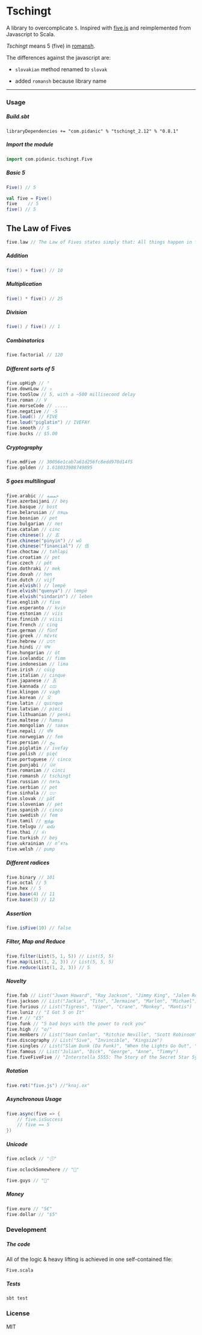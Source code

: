 # Tschingt
A library to overcomplicate `5`.
Inspired with [five.js](https://github.com/jackdclark/five) and reimplemented from Javascript to Scala.

*Tschingt* means 5 (five) in [romansh](https://en.wikipedia.org/wiki/Romansh_language).

The differences against the javascript are:

- `slovakian` method renamed to `slovak`

- added `romansh` because library name

--------

### Usage
##### Build.sbt
```sbtshell
libraryDependencies += "com.pidanic" % "tschingt_2.12" % "0.8.1"
```
##### Import the module
```scala
import com.pidanic.tschingt.Five
```

##### Basic 5
```scala
Five() // 5

val five = Five()
five    // 5
five() // 5
```

## The Law of Fives
```scala
five.law // The Law of Fives states simply that: All things happen in fives, or are divisible by or are multiples of five, or are somehow directly or indirectly appropriate to 5. The Law of Fives is never wrong.
```

##### Addition
```scala
five() + five() // 10
```

##### Multiplication
```scala
five() * five() // 25
```

##### Division
```scala
five() / five() // 1
```
##### Combinatorics
```scala
five.factorial // 120
```

##### Different sorts of 5
```scala
five.upHigh // ⁵
five.downLow // ₅
five.tooSlow // 5, with a ~500 millisecond delay
five.roman // V
five.morseCode // .....
five.negative // -5
five.loud() // FIVE
five.loud("piglatin") // IVEFAY
five.smooth // S
five.bucks // $5.00
```

##### Cryptography
```scala
five.mdFive // 30056e1cab7a61d256fc8edd970d14f5
five.golden // 1.618033988749895
```

##### 5 goes multilingual
```scala
five.arabic // خمسة
five.azerbaijani // beş
five.basque // bost
five.belarusian // пяць
five.bosnian // pet
five.bulgarian // пет
five.catalan // cinc
five.chinese() // 五
five.chinese("pinyin") // wǔ
five.chinese("financial") // 伍
five.choctaw // tahlapi
five.croatian // pet
five.czech // pět
five.dothraki // mek
five.dovah // hen
five.dutch // vijf
five.elvish() // lempë
five.elvish("quenya") // lempë
five.elvish("sindarin") // leben
five.english // five
five.esperanto // kvin
five.estonian // viis
five.finnish // viisi
five.french // cinq
five.german // fünf
five.greek // πέντε
five.hebrew // חמש
five.hindi // पांच
five.hungarian // öt
five.icelandic // fimm
five.indonesian // lima
five.irish // cúig
five.italian // cinque
five.japanese // 五
five.kannada // ಐದು
five.klingon // vagh
five.korean // 오
five.latin // quinque
five.latvian // pieci
five.lithuanian // penki
five.maltese // ħamsa
five.mongolian // таван
five.nepali // पाँच
five.norwegian // fem
five.persian // پنج
five.piglatin // ivefay
five.polish // pięć
five.portuguese // cinco
five.punjabi // ਪੰਜ
five.romanian // cinci
five.romansh // tschingt
five.russian // пять
five.serbian // pet
five.sinhala // පහ
five.slovak // päť
five.slovenian // pet
five.spanish // cinco
five.swedish // fem
five.tamil // ஐந்து
five.telugu // ఐదు
five.thai // ห้า
five.turkish // beş
five.ukrainian // п’ять
five.welsh // pump
```

##### Different radices
```scala
five.binary // 101
five.octal // 5
five.hex // 5
five.base(4) // 11
five.base(3) // 12
```

##### Assertion
```scala
five.isFive(10) // false
```

##### Filter, Map and Reduce
```scala
five.filter(List(5, 1, 5)) // List(5, 5)
five.map(List(1, 2, 3)) // List(5, 5, 5)
five.reduce(List(1, 2, 3)) // 5
```

##### Novelty
```scala
five.fab // List("Juwan Howard", "Ray Jackson", "Jimmy King", "Jalen Rose", "Chris Webber")
five.jackson // List("Jackie", "Tito", "Jermaine", "Marlon", "Michael")
five.furious // List("Tigress", "Viper", "Crane", "Monkey", "Mantis")
five.luniz // "I Got 5 on It"
five.r // "£5"
five.funk // "5 bad boys with the power to rock you"
five.high // "o/"
five.members // List("Sean Conlon", "Ritchie Neville", "Scott Robinson", "Jason 'J' Brown", "Abz Love")
five.discography // List("5ive", "Invincible", "Kingsize")
five.singles // List("Slam Dunk (Da Funk)", "When the Lights Go Out", "Got the Feelin'", "Everybody Get Up", "It's the Things You Do", "Until the Time Is Through", "If Ya Gettin'" Down", "Keep On Movin'", "Don't Wanna Let You Go", "We Will Rock You", "Let's Dance", "Closer to Me", "Rock the Party", "I Wish It Could Be Christmas Everyday")
five.famous // List("Julian", "Dick", "George", "Anne", "Timmy")
five.fiveFiveFive // "Interstella 5555: The 5tory of the 5ecret 5tar 5ystem"
```

##### Rotation
```scala
five.rot("five.js") //"knaj.ox"
```

##### Asynchronous Usage
```scala
five.async(five => {
    // five.isSuccess
	// five == 5
})
```

##### Unicode
```scala
five.oclock // "🕔"

five.oclockSomewhere // "🍺"

five.guys // "🍔"
```

##### Money
```scala
five.euro // "5€"
five.dollar // "$5"
```


### Development
##### The code
All of the logic & heavy lifting is achieved in one self-contained file:
```
Five.scala
```

##### Tests
```
sbt test
```
### License
MIT
